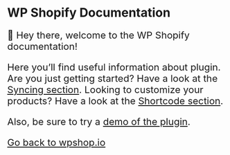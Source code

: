 # WP Shopify Documentation

<p style="font-size: 22px;">👋 Hey there, welcome to the WP Shopify documentation!</p>

<p style="font-size: 22px;">Here you’ll find useful information about plugin. Are you just getting started? Have a look at the <a href="getting-started/syncing" target="_blank">Syncing section</a>. Looking to customize your products? Have a look at the <a href="shortcodes/wps_products" target="_blank">Shortcode section</a>.</p>

<p style="font-size: 22px;">Also, be sure to try a <a href="https://demo.wpshop.io" target="_blank">demo of the plugin</a>.</p>

<p style="font-size: 22px;"><a href="https://wpshop.io" target="_blank">Go back to wpshop.io</a></p>
